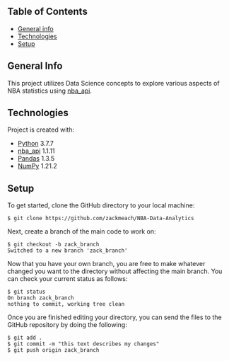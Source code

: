 ## Table of Contents
* [General info](#general-info)
* [Technologies](#technologies)
* [Setup](#setup)

## General Info
This project utilizes Data Science concepts to explore various aspects of NBA statistics using [nba_api](https://github.com/swar/nba_api).
	
## Technologies
Project is created with:
* [Python](https://www.python.org/) 3.7.7
* [nba_api](https://github.com/swar/nba_api) 1.1.11
* [Pandas](https://pandas.pydata.org/) 1.3.5
* [NumPy](https://numpy.org/) 1.21.2
	
## Setup
To get started, clone the GitHub directory to your local machine:
```
$ git clone https://github.com/zackmeach/NBA-Data-Analytics
```
Next, create a branch of the main code to work on:
```
$ git checkout -b zack_branch
Switched to a new branch 'zack_branch'
```
Now that you have your own branch, you are free to make whatever changed you want to the directory without affecting the main branch. You can check your current status as follows:
```
$ git status
On branch zack_branch
nothing to commit, working tree clean
```
Once you are finished editing your directory, you can send the files to the GitHub repository by doing the following:
```
$ git add .
$ git commit -m "this text describes my changes"
$ git push origin zack_branch
```

